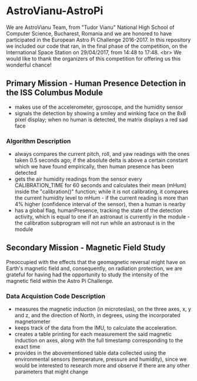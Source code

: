 # AstroVianu-AstroPi
We are AstroVianu Team, from "Tudor Vianu" National High School of Computer Science, Bucharest, Romania and we are honored to have participated in the European Astro Pi Challenge 2016-2017. In this repository we included our code that ran, in the final phase of the competition, on the International Space Station on 29/04/2017, from 14:48 to 17:48. <br\>
We would like to thank the organizers of this competition for offering us this wonderful chance!


## Primary Mission - Human Presence Detection in the ISS Columbus Module
- makes use of the accelerometer, gyroscope, and the humidity sensor
- signals the detection by showing a smiley and winking face on the 8x8 pixel display; when no human is detected, the matrix displays a red sad face

### Algorithm Description
- always compares the current pitch, roll, and yaw readings with the ones taken 0.5 seconds ago; if the absolute delta is above a certain constant which we have found empirically, then human presence has been detected
- gets the air humidity readings from the sensor every CALIBRATION_TIME for 60 seconds and calculates their mean (mHum) inside the "calibration()" function; while it is not calibrating, it compares the current humidity level to mHum - if the current reading is more than 4% higher (confidence interval of the sensor), then a human is nearby
- has a global flag, humanPresence, tracking the state of the detection activity, which is equal to one if an astronaut is currently in the module - the calibration subprogram will not run while an astronaut is in the module

## Secondary Mission - Magnetic Field Study
Preoccupied with the effects that the geomagnetic reversal might have on Earth's magnetic field and, consequently, on radiation protection, we are grateful for having had the opportunity to study the intensity of the magnetic field within the Astro Pi Challenge.
### Data Acquistion Code Description
- measures the magnetic induction (in microteslas), on the three axes, x, y and z, and the direction of North, in degrees, using the incorporated magnetometer
- keeps track of the data from the IMU, to calculate the acceleration. 
- creates a table printing for each measurement the said magnetic induction on axes, along with the full timestamp corresponding to the exact time
- provides in the abovementioned table data collected using the environmental sensors (temperature, pressure and humidity), since we would be interested to research more and observe if there are any other parameters that might change
